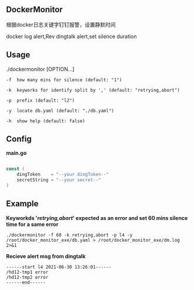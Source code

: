 ## DockerMonitor
根据docker日志关键字钉钉报警，设置静默时间

docker log alert,Rev dingtalk alert,set silence duration
## Usage

./dockermonitor [OPTION...]
```
-f  how many mins for silence (default: "1")

-k  keyworks for identify split by ',' (default: "retrying,abort")

-p  prefix (default: "l2")

-y  locate db.yaml (default: "./db.yaml")

-h  show help (default: false)
```

## Config
**main.go**
```go

const (
	dingToken    = "--your dingToken--"
	secretString = "--your secret--"
)
```

## Example
**Keyworkds '*retrying,abort*' expected as an error and set 60 mins silence time for a same error**
```
./dockermonitor -f 60 -k retrying,abort -p l4 -y /root/docker_monitor_exe/db.yaml > /root/docker_monitor_exe/dm.log 2>&1
```
**Recieve alert msg from dingtalk**
```
------start l4 2021-06-30 13:26:01------
/hd12-tmp1 error 
/hd12-tmp2 error 
------end------
```


